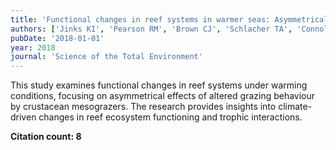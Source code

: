 ```yaml
---
title: 'Functional changes in reef systems in warmer seas: Asymmetrical effects of altered grazing by a widespread crustacean mesograzer'
authors: ['Jinks KI', 'Pearson RM', 'Brown CJ', 'Schlacher TA', 'Connolly RM']
pubDate: '2018-01-01'
year: 2018
journal: 'Science of the Total Environment'
---
```


This study examines functional changes in reef systems under warming conditions, focusing on asymmetrical effects of altered grazing behaviour by crustacean mesograzers. The research provides insights into climate-driven changes in reef ecosystem functioning and trophic interactions.

**Citation count: 8**
